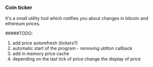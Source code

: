 ### Coin ticker

It's a small utility tool which notifies you about changes in bitcoin and ethereum prices.

#####TODO:
1. add price autorefresh (tickers?)
2. automatic start of the program - removing ubtton callback
3. add in memory price cache
4. depending on the last tick of price change the display of price